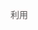 <font style="color:rgb(85, 85, 85);background-color:rgb(255, 249, 249);">利用</font><font style="color:rgb(199, 37, 78);background-color:rgb(249, 242, 244);"><script></font><font style="color:rgb(85, 85, 85);background-color:rgb(255, 249, 249);">标签不受跨域限制的特点，缺点是只能支持 </font><font style="color:rgb(199, 37, 78);background-color:rgb(249, 242, 244);">get</font><font style="color:rgb(85, 85, 85);background-color:rgb(255, 249, 249);"> 请求</font>

+ <font style="color:rgb(44, 62, 80);">创建</font><font style="color:rgb(199, 37, 78);background-color:rgb(249, 242, 244);">script</font><font style="color:rgb(44, 62, 80);">标签</font>
+ <font style="color:rgb(44, 62, 80);">设置</font><font style="color:rgb(199, 37, 78);background-color:rgb(249, 242, 244);">script</font><font style="color:rgb(44, 62, 80);">标签的</font><font style="color:rgb(199, 37, 78);background-color:rgb(249, 242, 244);">src</font><font style="color:rgb(44, 62, 80);">属性，以问号传递参数，设置好回调函数</font><font style="color:rgb(199, 37, 78);background-color:rgb(249, 242, 244);">callback</font><font style="color:rgb(44, 62, 80);">名称</font>
+ <font style="color:rgb(44, 62, 80);">插入到</font><font style="color:rgb(199, 37, 78);background-color:rgb(249, 242, 244);">html</font><font style="color:rgb(44, 62, 80);">文本中</font>
+ <font style="color:rgb(44, 62, 80);">调用回调函数，</font><font style="color:rgb(199, 37, 78);background-color:rgb(249, 242, 244);">res</font><font style="color:rgb(44, 62, 80);">参数就是获取的数据</font>

```javascript
function jsonp({url,params,callback}) {
  return new Promise((resolve,reject)=>{
    let script = document.createElement('script')

    window[callback] = function (data) {
      resolve(data)
      document.body.removeChild(script)
    }
    var arr = []
    for(var key in params) {
      arr.push(`${key}=${params[key]}`)
    }
    script.type = 'text/javascript'
    script.src = `${url}?callback=${callback}&${arr.join('&')}`
    document.body.appendChild(script)
  })
}
```

```javascript
// 测试用例
jsonp({
  url: 'http://suggest.taobao.com/sug',
  callback: 'getData',
  params: {
    q: 'iphone手机',
    code: 'utf-8'
  },
}).then(data=>{console.log(data)})
```

+ <font style="color:rgb(44, 62, 80);">设置</font><font style="color:rgb(44, 62, 80);"> </font><font style="color:rgb(199, 37, 78);background-color:rgb(249, 242, 244);">CORS: Access-Control-Allow-Origin：*</font>
+ <font style="color:rgb(199, 37, 78);background-color:rgb(249, 242, 244);">postMessage</font>




